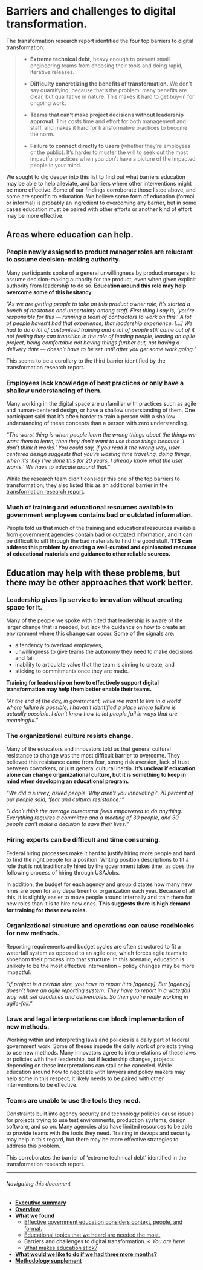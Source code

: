 # Barriers and challenges to digital transformation.

The transformation research report identified the four top barriers to digital transformation: 

> - **Extreme technical debt,** heavy enough to prevent small engineering teams from choosing their tools and doing rapid, iterative releases.
>
> - **Difficulty concretizing the benefits of transformation.** We don’t say quantifying, because that’s the problem: many benefits are clear, but qualitative in nature. This makes it hard to get buy-in for ongoing work.
>
> - **Teams that can’t make project decisions without leadership approval.** This costs time and effort for both management and staff, and makes it hard for transformative practices to become the norm.
>
> - **Failure to connect directly to users** (whether they’re employees or the public). It’s harder to muster the will to seek out the most impactful practices when you don’t have a picture of the impacted people in your mind.

We sought to dig deeper into this list to find out what barriers education may be able to help alleviate, and barriers where other interventions might be more effective. Some of our findings corroborate those listed above, and some are specific to education. We believe some form of education (formal or informal) is probably an ingredient to overcoming any barrier, but in some cases education must be paired with other efforts or another kind of effort may be more effective.

## Areas where education can help.

### People newly assigned to product manager roles are reluctant to assume decision-making authority.

Many participants spoke of  a general unwillingness by product managers to assume decision-making authority for the product, even when given explicit authority from leadership to do so. **Education around this role may help overcome some of this hesitancy.**

_“As we are getting people to take on this product owner role, it’s started a bunch of hesitation and uncertainty among staff. First thing I say is, ‘you're responsible for this — running a team of contractors to work on this.’ A lot of people haven’t had that experience, that leadership experience. […] We had to do a lot of customized training and a lot of people still came out of it not feeling they can transition in the role of leading people, leading an agile project, being comfortable not having things further out, not having a delivery date — doesn’t have to be set until after you get some work going.”_

This seems to be a corollary to the third barrier identified by the transformation research report. 

### Employees lack knowledge of best practices or only have a shallow understanding of them.

Many working in the digital space are unfamiliar with practices such as agile and human-centered design, or have a shallow understanding of them. One participant said that it’s often harder to train a person with a shallow understanding of these concepts than a person with zero understanding. 

_“The worst thing is when people learn the wrong things about the things we want them to learn, then they don’t want to use those things because ‘I don’t think it works.’ You could say, if you read it the wrong way, user-centered design suggests that you’re wasting time traveling, doing things, when it’s ‘hey I’ve done this for 20 years, I already know what the user wants.’ We have to educate around that.”_

While the research team didn’t consider this one of the top barriers to transformation, they also listed this as an additional barrier in the [transformation research report](https://github.com/18F/transformation-research/blob/master/preliminary-report.md). 

### Much of training and educational resources available to government employees contains bad or outdated information.

People told us that much of the training and educational resources available from government agencies contain bad or outdated information, and it can be difficult to sift through the bad materials to find the good stuff. **TTS can address this problem by creating a well-curated and opinionated resource of educational materials and guidance to other reliable sources.** 

## Education may help with these problems, but there may be other approaches that work better. 

### Leadership gives lip service to innovation without creating space for it.

Many of the people we spoke with cited that leadership is aware of the larger change that is needed, but lack the guidance on how to create an environment where this change can occur. Some of the signals are: 

- a tendency to overload employees, 
- unwillingness to give teams the autonomy they need to make decisions and fail, 
- inability to articulate value that the team is aiming to create, and 
- sticking to commitments once they are made. 

**Training for leadership on how to effectively support digital transformation may help them better enable their teams.**

_“At the end of the day, in government, while we want to live in a world where failure is possible, I haven't identified a place where failure is actually possible. I don’t know how to let people fail in ways that are meaningful.”_

### The organizational culture resists change. 

Many of the educators and innovators told us that general cultural resistance to change was the most difficult barrier to overcome. They believed this resistance came from fear, strong risk aversion, lack of trust between coworkers, or just general cultural inertia. **It’s unclear if education alone can change organizational culture, but it is something to keep in mind when developing an educational program.**

_“We did a survey, asked people ‘Why aren’t you innovating?’ 70 percent of our people said, ‘fear and cultural resistance.’”_

_“I don’t think the average bureaucrat feels empowered to do anything. Everything requires a committee and a meeting of 30 people, and 30 people can’t make a decision to save their lives.”_

### Hiring experts can be difficult and time consuming.

Federal hiring processes make it hard to justify hiring more people and hard to find the right people for a position. Writing position descriptions to fit a role that is not traditionally hired by the government takes time, as does the following process of hiring through USAJobs. 

In addition, the budget for each agency and group dictates how many new hires are open for any department or organization each year. Because of all this, it is slightly easier to move people around internally and train them for new roles than it is to hire new ones. **This suggests there is high demand for training for these new roles.**

### Organizational structure and operations can cause roadblocks for new methods. 

Reporting requirements and budget cycles are often structured to fit a waterfall system as opposed to an agile one, which forces agile teams to shoehorn their process into that structure. In this scenario, education is unlikely to be the most effective intervention – policy changes may be more impactful.

_“If project is a certain size, you have to report it to [agency]. But [agency] doesn’t have an agile reporting system. They have to report in a waterfall way with set deadlines and deliverables. So then you’re really working in agile-fall.”_

### Laws and legal interpretations can block implementation of new methods.

Working within and interpreting laws and policies is a daily part of federal government work. Some of theses impede the daily work of projects trying to use new methods. Many innovators agree to interpretations of these laws or policies with their leadership, but if leadership changes, projects depending on these interpretations can stall or be canceled. While education around how to negotiate with lawyers and policy makers may help some in this respect, it likely needs to be paired with other interventions to be effective.

### Teams are unable to use the tools they need.

Constraints built into agency security and technology policies cause issues for projects trying to use test environments, production systems, design software, and so on. Many agencies also have limited resources to be able to provide teams with the tools they need. Training in devops and security may help in this regard, but there may be more effective strategies to address this problem.

This corroborates the barrier of ‘extreme technical debt’ identified in the transformation research report. 

* * *

###### Navigating this document

- **[Executive summary](https://github.com/18F/18f-education-discovery/blob/master/executive_summary.md)** 
- **[Overview](https://github.com/18F/18f-education-discovery/blob/master/overview.md)**
- **[What we found](https://github.com/18F/18f-education-discovery/blob/master/what_we_found.md)**
  - [Effective government education considers context, people, and format.](https://github.com/18F/18f-education-discovery/blob/master/context_people_format.md) 
  - [Educational topics that we heard are needed the most.](https://github.com/18F/18f-education-discovery/blob/master/topics.md) 
  - Barriers and challenges to digital transformation. < _You are here!_
  - [What makes education stick?](https://github.com/18F/18f-education-discovery/blob/master/education_sticks.md)
- **[What would we like to do if we had three more months?](https://github.com/18F/18f-education-discovery/blob/master/three_months.md)**
- **[Methodology supplement](https://github.com/18F/18f-education-discovery/blob/master/methodology.md)**

